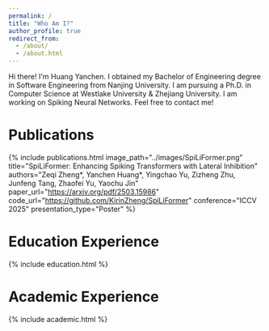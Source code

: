 ```yaml
---
permalink: /
title: "Who Am I?"
author_profile: true
redirect_from: 
  - /about/
  - /about.html
---
```


Hi there! I'm Huang Yanchen. I obtained my Bachelor of Engineering degree in Software Engineering from Nanjing University. I am pursuing a Ph.D. in Computer Science at Westlake University & Zhejiang University. I am working on Spiking Neural Networks. Feel free to contact me!

Publications
=====

{% include publications.html
  image_path="../images/SpiLiFormer.png"
  title="SpiLiFormer: Enhancing Spiking Transformers with Lateral Inhibition"
  authors="Zeqi Zheng*, Yanchen Huang*, Yingchao Yu, Zizheng Zhu, Junfeng Tang, Zhaofei Yu, Yaochu Jin"
  paper_url="https://arxiv.org/pdf/2503.15986"
  code_url="https://github.com/KirinZheng/SpiLiFormer"
  conference="ICCV 2025"
  presentation_type="Poster"
%}

<!-- {{ site.data.publications }} -->

Education Experience
======
{% include education.html %}

Academic Experience
======
{% include academic.html %}